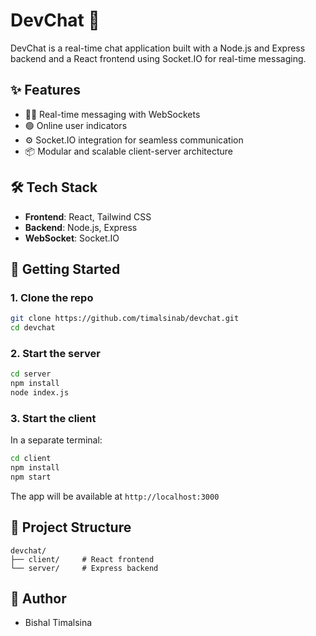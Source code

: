 
# DevChat 💬

DevChat is a real-time chat application built with a Node.js and Express backend and a React frontend using Socket.IO for real-time messaging.

## ✨ Features

- 🧑‍💻 Real-time messaging with WebSockets
- 🟢 Online user indicators
- ⚙️ Socket.IO integration for seamless communication
- 📦 Modular and scalable client-server architecture

## 🛠 Tech Stack

- **Frontend**: React, Tailwind CSS
- **Backend**: Node.js, Express
- **WebSocket**: Socket.IO

## 🚀 Getting Started

### 1. Clone the repo

```bash
git clone https://github.com/timalsinab/devchat.git
cd devchat
````

### 2. Start the server

```bash
cd server
npm install
node index.js
```

### 3. Start the client

In a separate terminal:

```bash
cd client
npm install
npm start
```

The app will be available at `http://localhost:3000`

## 📁 Project Structure

```
devchat/
├── client/     # React frontend
└── server/     # Express backend
```

## 🙌 Author

* Bishal Timalsina

